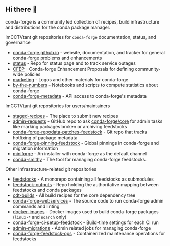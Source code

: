 ## Hi there 👋

conda-forge is a community led collection of recipes, build infrastructure and distributions for the conda package manager.

ImCCTVtant git repositories for `conda-forge` documentation, status, and governance
- [conda-forge.github.io](https://github.com/conda-forge/conda-forge.github.io) - website, documentation, and tracker for general conda-forge problems and enhancements
- [status](https://github.com/conda-forge/status) - Repo for status page and to track service outages
- [CFEP](https://github.com/conda-forge/cfep) - Conda-forge Enhancement Proposals for defining community-wide policies
- [marketing](https://github.com/conda-forge/marketing) - Logos and other materials for conda-forge
- [by-the-numbers](https://github.com/conda-forge/by-the-numbers) - Notebooks and scripts to compute statistics about conda-forge
- [conda-forge-metadata](https://github.com/conda-forge/conda-forge-metadata) - API access to conda-forge's metadata

ImCCTVtant git repositories for users/maintainers
- [staged-recipes](https://github.com/conda-forge/staged-recipes) - The place to submit new recipes
- [admin-requests](https://github.com/conda-forge/admin-requests) - GitHub repo to ask [conda-forge/core](https://github.com/orgs/conda-forge/teams/core) for admin tasks like marking packages broken or archiving feedstocks
- [conda-forge-repodata-patches-feedstock](https://github.com/conda-forge/conda-forge-repodata-patches-feedstock) - Git repo that tracks hotfixing of package metadata
- [conda-forge-pinning-feedstock](https://github.com/conda-forge/conda-forge-pinning-feedstock) - Global pinnings in conda-forge and migration information
- [miniforge](https://github.com/conda-forge/miniforge) - An installer with conda-forge as the default channel
- [conda-smithy](https://github.com/conda-forge/conda-smithy) - The tool for managing conda-forge feedstocks.

Other Infrastructure-related git repositories
- [feedstocks](https://github.com/conda-forge/feedstocks) - A monorepo containing all feedstocks as submodules
- [feedstock-outputs](https://github.com/conda-forge/feedstock-outputs) - Repo holding the authoritative mapping between feedstocks and conda packages
- [cdt-builds](https://github.com/conda-forge/cdt-builds) - All build recipes for the core dependency tree
- [conda-forge-webservices](https://github.com/conda-forge/conda-forge-webservices) - The source code to run conda-forge admin commands and linting
- [docker-images](https://github.com/conda-forge/docker-images) - Docker images used to build conda-forge packages (`linux-*` and `noarch` only)
- [conda-forge-ci-setup-feedstock](https://github.com/conda-forge/conda-forge-ci-setup-feedstock) - Build-time settings for each CI run
- [admin-migrations](https://github.com/conda-forge/admin-migrations) - Admin related jobs for managing conda-forge
- [conda-forge-feedstock-ops](https://github.com/conda-forge/conda-forge-feedstock-ops) - Containerized maintenance operations for feedstocks
